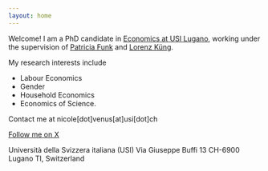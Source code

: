 ```yaml
---
layout: home
---
```


Welcome! I am a PhD candidate in [Economics at USI Lugano](https://idep.usi.ch/), working under the supervision of [Patricia Funk](https://sites.google.com/site/patriciafelicitasfunk/patricia-funks-research-webpage) and [Lorenz Küng](https://lorenzkueng.droppages.com/). 

My research interests include 
- Labour Economics
- Gender
- Household Economics 
- Economics of Science.

Contact me at nicole[dot]venus[at]usi[dot]ch

[Follow me on X](https://twitter.com/nemo18383912600)

Università della Svizzera italiana (USI)
Via Giuseppe Buffi 13
CH-6900 Lugano TI, Switzerland

